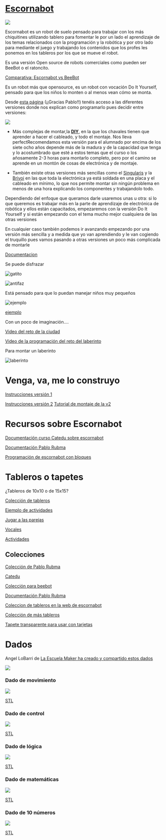 # [Escornabot](https://escornabot.com/web/es)

![](./images/escornabot_tablero.jpg)

Escornabot es un robot de suelo pensado para trabajar con los más chiquitines utilizando tablero para fomentar le por un lado el aprendizaje de los temas relacionados con la programación y la robótica y por otro lado para mediante el juego y trabajando los contenidos que los profes les ponemos en los tableros por los que se mueve el robot.

Es una versión Open source de robots comerciales como pueden ser BeeBot o el ratoncito.

[Comparativa: Escornabot vs BeeBot](https://www.youtube.com/watch?v=fuE7P22zBrQ)

Es un robot más que opensource, es un robot con vocación Do It Yourself, pensado para que los niños lo monten o al menos vean cómo se monta.


Desde [esta página](https://pablorubma.cc/escornabot/) (¡¡Gracias Pablo!!) tenéis acceso a las diferentes versiones donde nos explican como programarlo pues decidir entre versiones:

![](./images/escornabot-DIY.jpg)

* Más complejas de montar,la **[DIY](https://pablorubma.cc/escornabot/version-diy/)**, en la que los chavales tienen que aprender a hacer el cableado, y todo el montaje. Nos lleva perfectRecomendamos esta versión para el alumnado por encima de los siete ocho años depende más de la madura y de la capacidad que tenga y lo acostumbrado que esté a estos temas que el curso o los añosamente 2-3 horas para montarlo completo, pero por el camino se aprende en un montón de cosas de electrónica y de montaje. 

* También existe otras versiones más sencillas como el [Singularis](https://pablorubma.cc/escornabot/version-2-12-xdesig/) y  la [Brivoi](https://pablorubma.cc/escornabot/version-compactus/) en  las que toda la electrónica ya está soldada en una placa y el cableado en mínimo, lo que nos permite montar sin ningún problema en menos de una hora explicando los componentes y trabajandolo todo.

Dependiendo del enfoque que queramos darle usaremos unas u otra: si lo que queremos es trabajar más en la parte de aprendizaje de electrónica de robótica y ellos están capacitados, empezaremos con la versión Do It Yourself y si están empezando con el tema mucho mejor cualquiera de las otras versiones

En cualquier caso también podemos ir avanzando empezando por una versión más sencilla y a medida que yo van aprendiendo y le van cogiendo el truquillo pues vamos pasando a otras versiones un poco más complicada de montarle

[Documentacion](https://bricolabs.cc/wiki/proyectos/escornabot)

Se puede disfrazar

![gatito](./images/escornabot-disfraz_gato.jpg)

![antifaz](./images/escornabot-disfraz_rey.jpg)

Está pensado para que lo puedan manejar niños muy pequeños

![ejemplo](https://pbs.twimg.com/media/CHnpEhuWEAAuvpY.jpg)

[ejemplo](https://twitter.com/beatriz_cia/status/610775534503624704)


Con un poco de imaginación....

[Video del reto de la ciudad](https://www.youtube.com/watch?v=v5R_0wfpw7g)


[Video de la programación del reto del laberinto](https://www.youtube.com/watch?v=qWTPiRxQH44)

Para montar un  laberinto

![laberinto](http://escornabot.com/web/sites/default/files/node_attachs/clothespin_straw.jpg)

# Venga, va, me lo construyo

[Instrucciones versión 1](https://docs.google.com/presentation/d/1turjK-9XJMr4ZNjo0-ty71CvBSDX8ekR_q3EhAwWK2w/edit#slide=id.g44a5bbf06_122)

[Instrucciones versión 2](https://docs.google.com/presentation/d/1wiLGgJkgVf4k_q3OCkZja2lMNZ-3-n-bs_xkO_ioCBY/edit#slide=id.ge69b0fc81_0_413)
[Tutorial de montaje de la v2](http://escornabot.org/wiki/index.php/Gu%C3%ADa_de_montaje_(Brivoi))

# Recursos sobre Escornabot

[Documentación curso Catedu sobre escornabot](https://catedu.gitbooks.io/escornabots/content/)

[Documentación Pablo Rubma](https://pablorubma.cc/escornabot/)

[Programación de escornabot con bloques](http://www.mecatronicalab.es/programando-escornabot-con-mblock/)

# Tableros o tapetes

¿Tableros de 10x10 o de 15x15?

[Colección de tableros](https://docs.google.com/spreadsheets/d/e/2PACX-1vT2UIHUY5yT-1Nx49usL2jkSh80sVlJf4mEJuLSGS1DpGWDXXeIRRlq4jXfyY2lRx0c9nIlLeEx4npQ/pubhtml)

[Ejemplo de actividades](https://olmedarein7.wixsite.com/roboticainfantil/actividades)

[Jugar a las parejas](http://apprendiendoconrobotica.blogspot.com/2015/04/parejas-con-bee-bot.html?m=1)

[Vocales](http://rincondeunamaestra.blogspot.com/2017/11/robotica-y-vocales_21.html)

[Actividades](https://olmedarein7.wixsite.com/roboticainfantil/actividades)

## Colecciones

[Colección de Pablo Rubma](https://pablorubma.cc/escornabot/tableros-y-recursos/)

[Catedu](https://catedu.gitbooks.io/escornabots/content/material-para-trabajar-en-clase/tableros-y-fichas.html)

[Colección para beebot](https://www.pinterest.es/mertxejbadiola/tapetes-bee-bot/)

[Documentación Pablo Rubma](https://pablorubma.cc/escornabot/tableros-y-recursos/)

[Coleccion de tableros en la web de escornabot](https://github.com/escornabot/docs/tree/master/Escornabot_Mats)

[Colección de más tableros](https://docs.google.com/spreadsheets/d/e/2PACX-1vT2UIHUY5yT-1Nx49usL2jkSh80sVlJf4mEJuLSGS1DpGWDXXeIRRlq4jXfyY2lRx0c9nIlLeEx4npQ/pubhtml )

[Tapete transparente para usar con tarjetas](https://infanity.es/producto/tapiz-recuadros-transparentes-para-beebot/)

# Dados

Angel LoBarri de [La Escuela Maker ha creado y compartido estos dados](https://laescuelamaker.com/2018/08/09/codices-los-dados-para-iniciarte-en-la-programacion/)

![](https://laescuelamaker.com/wp-content/uploads/2018/08/IMG_20180626_120736_HHT-1024x768.jpg)

### Dado de movimiento

![](https://laescuelamaker.com/wp-content/uploads/2018/08/dadoDeMovimiento-300x225.jpg)

[STL](https://www.thingiverse.com/download:5272428)

### Dado de control

![](https://laescuelamaker.com/wp-content/uploads/2018/08/dadoControl-300x225.jpg)

[STL](https://www.thingiverse.com/download:5077307)

### Dado de lógica

![](https://laescuelamaker.com/wp-content/uploads/2018/08/dadoL%C3%B3gica-300x225.jpg)

[STL](https://www.thingiverse.com/download:5077304)

### Dado de matemáticas

![](https://laescuelamaker.com/wp-content/uploads/2018/08/dadoMatem%C3%A1ticas-300x225.jpg)

[STL](https://www.thingiverse.com/download:5077305)

### Dado de 10 números

![](https://thingiverse-rerender-new.s3.amazonaws.com/renders/c6/35/a5/b3/0d/d10_3_preview_featured.jpg)

[STL](https://www.thingiverse.com/download:8603)